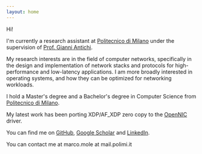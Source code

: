 ```yaml
---
layout: home
---
```


Hi!

I'm currently a research assistant at [Politecnico di Milano](https://polimi.it) under the supervision of [Prof. Gianni Antichi](https://gianniantichi.github.io).

My research interests are in the field of computer networks, specifically in the design and implementation of network stacks and protocols for high-performance and low-latency applications. I am more broadly interested in operating systems, and how they can be optimized for networking workloads.

I hold a Master's degree and a Bachelor's degree in Computer Science from [Politecnico di Milano](https://www.polimi.it/en/).

My latest work has been porting XDP/AF_XDP zero copy to the [OpenNIC](https://github.com/Xilinx/open-nic-driver) driver. 


You can find me on [GitHub](https://github.com/marcomole00), [Google Scholar](https://scholar.google.com/citations?user=YdEB6nQAAAAJ&hl=en)  and  [LinkedIn](https://www.linkedin.com/in/marco-mole/).

You can contact me at marco.mole at mail.polimi.it